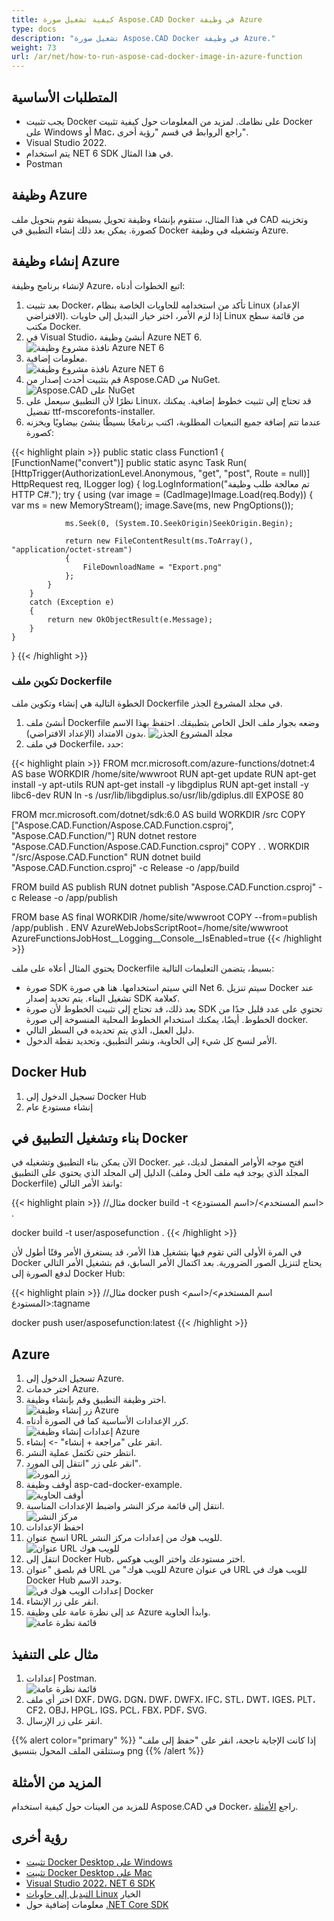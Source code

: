 ```yaml
---
title: كيفية تشغيل صورة Aspose.CAD Docker في وظيفة Azure
type: docs
description: "تشغيل صورة Aspose.CAD Docker في وظيفة Azure."
weight: 73
url: /ar/net/how-to-run-aspose-cad-docker-image-in-azure-function
---
```


## المتطلبات الأساسية
- يجب تثبيت Docker على نظامك. لمزيد من المعلومات حول كيفية تثبيت Docker على Windows أو Mac، راجع الروابط في قسم "رؤية أخرى".
- Visual Studio 2022.
- يتم استخدام NET 6 SDK في هذا المثال.
- Postman

## وظيفة Azure

في هذا المثال، ستقوم بإنشاء وظيفة تحويل بسيطة تقوم بتحويل ملف CAD وتخزينه كصورة. يمكن بعد ذلك إنشاء التطبيق في Docker وتشغيله في وظيفة Azure.

## إنشاء وظيفة Azure

لإنشاء برنامج وظيفة Azure، اتبع الخطوات أدناه:
1. بعد تثبيت Docker، تأكد من استخدامه للحاويات الخاصة بنظام Linux (الإعداد الافتراضي). إذا لزم الأمر، اختر خيار التبديل إلى حاويات Linux من قائمة سطح مكتب Docker.
1. في Visual Studio، أنشئ وظيفة Azure NET 6.<br>
![نافذة مشروع وظيفة Azure NET 6](Create-project.png)<br>
1. معلومات إضافية.<br>
![نافذة مشروع وظيفة Azure NET 6](Additional-information.png)<br>
1. قم بتثبيت أحدث إصدار من Aspose.CAD من NuGet.<br>
![Aspose.CAD على NuGet](NuGet.png)<br>
1. نظرًا لأن التطبيق سيعمل على Linux، قد تحتاج إلى تثبيت خطوط إضافية. يمكنك تفضيل ttf-mscorefonts-installer.
1. عندما تتم إضافة جميع التبعيات المطلوبة، اكتب برنامجًا بسيطًا ينشئ بيضاويًا ويخزنه كصورة:<br>

{{< highlight plain >}}
public static class Function1
{
    [FunctionName("convert")]
    public static async Task<IActionResult> Run(
        [HttpTrigger(AuthorizationLevel.Anonymous, "get", "post", Route = null)] HttpRequest req,
        ILogger log)
    {
        log.LogInformation("تم معالجة طلب وظيفة HTTP C#.");
        try
        {
            using (var image = (CadImage)Image.Load(req.Body))
            {
                var ms = new MemoryStream();
                image.Save(ms, new PngOptions());

                ms.Seek(0, (System.IO.SeekOrigin)SeekOrigin.Begin);

                return new FileContentResult(ms.ToArray(), "application/octet-stream")
                {
                    FileDownloadName = "Export.png"
                };
            }
        }
        catch (Exception e)
        {
            return new OkObjectResult(e.Message);
        }
    }
}
{{< /highlight >}}

### تكوين ملف Dockerfile

 الخطوة التالية هي إنشاء وتكوين ملف Dockerfile في مجلد المشروع الجذر.

1. أنشئ ملف Dockerfile وضعه بجوار ملف الحل الخاص بتطبيقك. احتفظ بهذا الاسم بدون الامتداد (الإعداد الافتراضي).
![مجلد المشروع الجذر](root-folder.png)<br>
1. في ملف Dockerfile، حدد:


{{< highlight plain >}}
FROM mcr.microsoft.com/azure-functions/dotnet:4 AS base
WORKDIR /home/site/wwwroot
RUN apt-get update
RUN apt-get install -y apt-utils
RUN apt-get install -y libgdiplus
RUN apt-get install -y libc6-dev 
RUN ln -s /usr/lib/libgdiplus.so/usr/lib/gdiplus.dll
EXPOSE 80

FROM mcr.microsoft.com/dotnet/sdk:6.0 AS build
WORKDIR /src
COPY ["Aspose.CAD.Function/Aspose.CAD.Function.csproj", "Aspose.CAD.Function/"]
RUN dotnet restore "Aspose.CAD.Function/Aspose.CAD.Function.csproj"
COPY . .
WORKDIR "/src/Aspose.CAD.Function"
RUN dotnet build "Aspose.CAD.Function.csproj" -c Release -o /app/build

FROM build AS publish
RUN dotnet publish "Aspose.CAD.Function.csproj" -c Release -o /app/publish

FROM base AS final
WORKDIR /home/site/wwwroot
COPY --from=publish /app/publish .
ENV AzureWebJobsScriptRoot=/home/site/wwwroot \
    AzureFunctionsJobHost__Logging__Console__IsEnabled=true
{{< /highlight >}}

 يحتوي المثال أعلاه على ملف Dockerfile بسيط، يتضمن التعليمات التالية:

- صورة SDK التي سيتم استخدامها. هنا هي صورة Net 6. سيتم تنزيل Docker عند تشغيل البناء. يتم تحديد إصدار SDK كعلامة.
- بعد ذلك، قد تحتاج إلى تثبيت الخطوط لأن صورة SDK تحتوي على عدد قليل جدًا من الخطوط. أيضًا، يمكنك استخدام الخطوط المحلية المنسوخة إلى صورة docker.
- دليل العمل، الذي يتم تحديده في السطر التالي.
- الأمر لنسخ كل شيء إلى الحاوية، ونشر التطبيق، وتحديد نقطة الدخول.

## Docker Hub
1. تسجيل الدخول إلى Docker Hub
1. إنشاء مستودع عام

## بناء وتشغيل التطبيق في Docker
 
 الآن يمكن بناء التطبيق وتشغيله في Docker. افتح موجه الأوامر المفضل لديك، غير الدليل إلى المجلد الذي يحتوي على التطبيق (المجلد الذي يوجد فيه ملف الحل وملف Dockerfile) وانفذ الأمر التالي:

{{< highlight plain >}}
//مثال
docker build -t <اسم المستخدم>/<اسم المستودع> .

docker build -t user/asposefunction .
{{< /highlight >}}
 
في المرة الأولى التي تقوم فيها بتشغيل هذا الأمر، قد يستغرق الأمر وقتًا أطول لأن Docker يحتاج لتنزيل الصور الضرورية. بعد اكتمال الأمر السابق، قم بتشغيل الأمر التالي لدفع الصورة إلى Docker Hub:
 
{{< highlight plain >}}
//مثال
docker push <اسم المستخدم>/<اسم المستودع>:tagname

docker push user/asposefunction:latest
{{< /highlight >}}

## Azure

1. تسجيل الدخول إلى Azure.
1. اختر خدمات Azure.
1. اختر وظيفة التطبيق وقم بإنشاء وظيفة.<br>
![زر إنشاء وظيفة Azure](create-function.png)<br>
1. كرر الإعدادات الأساسية كما في الصورة أدناه.<br>
![إعدادات إنشاء وظيفة Azure](create-function-setting.png)<br>
1. انقر على "مراجعة + إنشاء" -> إنشاء.
1. انتظر حتى تكتمل عملية النشر.
1. انقر على زر "انتقل إلى المورد".<br>
![زر المورد](go-to-resource.png)<br>
1. أوقف وظيفة asp-cad-docker-example.<br>
![أوقف الحاوية](stop-container.png)<br>
1. انتقل إلى قائمة مركز النشر واضبط الإعدادات المناسبة.<br>
![مركز النشر](deployment-center.png)<br>
1. احفظ الإعدادات
1. انسخ عنوان URL للويب هوك من إعدادات مركز النشر.<br>
![عنوان URL للويب هوك](webhook-url.png)<br>
1. انتقل إلى Docker Hub، اختر مستودعك واختر الويب هوكس.
1. قم بلصق "عنوان URL للويب هوك" من Azure في عنوان URL للويب هوك في Docker Hub وحدد الاسم.<br>
![إعدادات الويب هوك في Docker](webhook.png)<br>
1. انقر على زر الإنشاء.
1. عد إلى نظرة عامة على وظيفة Azure وابدأ الحاوية.<br>
![قائمة نظرة عامة](overview.png)<br>

## مثال على التنفيذ

1. إعدادات Postman.<br>
![قائمة نظرة عامة](postman-settings.png)<br>
1. اختر أي ملف DXF، DWG، DGN، DWF، DWFX، IFC، STL، DWT، IGES، PLT، CF2، OBJ، HPGL، IGS، PCL، FBX، PDF، SVG.
1. انقر على زر الإرسال.

{{% alert color="primary" %}} 
إذا كانت الإجابة ناجحة، انقر على "حفظ إلى ملف" وستتلقى الملف المحول بتنسيق png
{{% /alert %}}

## المزيد من الأمثلة

للمزيد من العينات حول كيفية استخدام Aspose.CAD في Docker، راجع [الأمثلة](https://github.com/aspose-cad/Aspose.CAD-Documentation).


## رؤية أخرى

- [تثبيت Docker Desktop على Windows](https://docs.docker.com/docker-for-windows/install/)
- [تثبيت Docker Desktop على Mac](https://docs.docker.com/docker-for-mac/install/)
- [Visual Studio 2022، NET 6 SDK](https://docs.microsoft.com/en-us/dotnet/core/install/windows?tabs=net60#dependencies)
- [التبديل إلى حاويات Linux](https://docs.docker.com/docker-for-windows/#switch-between-windows-and-linux-containers) الخيار
- معلومات إضافية حول [.NET Core SDK](https://hub.docker.com/_/microsoft-dotnet-sdk)

